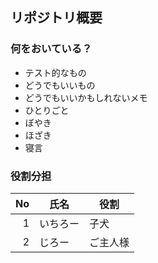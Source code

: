 ## リポジトリ概要

### 何をおいている？
- テスト的なもの
- どうでもいいもの
- どうでもいいかもしれないメモ
- ひとりごと
- ぼやき
- ほざき
- 寝言

### 役割分担

|No|氏名|役割|
|--:|----|----|
|1|いちろー|子犬|
|2|じろー|ご主人様|
